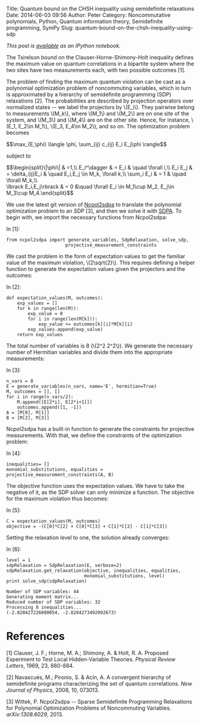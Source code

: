 Title: Quantum bound on the CHSH inequality using semidefinite relaxations
Date: 2014-06-03 09:56
Author: Peter
Category: Noncommutative polynomials, Python, Quantum information theory, Semidefinite programming, SymPy
Slug: quantum-bound-on-the-chsh-inequality-using-sdp

<div id="notebook" class="border-box-sizing" tabindex="-1">

<div id="notebook-container" class="container">

<div class="cell border-box-sizing text_cell rendered">

<div class="inner_cell">

<div class="text_cell_render border-box-sizing rendered_html">

*This post is
[available](http://nbviewer.ipython.org/github/peterwittek/ipython-notebooks/blob/master/Quantum_Bound_on_CHSH.ipynb "The Jordan-Wigner transform in Python")
as an IPython notebook.*
</p>
The Tsirelson bound on the Clauser-Horne-Shimony-Holt inequality defines
the maximum value on quantum correlations in a bipartite system where
the two sites have two measurements each, with two possible outcomes
[1].

The problem of finding the maximum quantum violation can be cast as a
polynomial optimization problem of noncommuting variables, which in turn
is approximated by a hierarchy of semidefinite programming (SDP)
relaxations [2]. The probabilities are described by projection operators
over normalized states -- we label the projectors by <span
class="math">\\(E\_i\\)</span>. They pairwise belong to measurements
<span class="math">\\(M\_k\\)</span>, where <span
class="math">\\(M\_1\\)</span> and <span class="math">\\(M\_2\\)</span>
are on one site of the system, and <span class="math">\\(M\_3\\)</span>
and <span class="math">\\(M\_4\\)</span> are on the other site. Hence,
for instance, <span class="math">\\(E\_1, E\_2\\in M\_1\\)</span>, <span
class="math">\\(E\_3, E\_4\\in M\_2\\)</span>, and so on. The
optimization problem becomes

\$\$\\max\_{E,\\phi} \\langle \\phi, \\sum\_{ij} c\_{ij} E\_i E\_j\\phi
\\rangle\$\$

subject to

\$\$\\begin{split}\\|\\phi\\| & =1,\\\\ E\_i\^\\dagger & = E\_i & \\quad
\\forall i,\\\\ E\_i E\_j & = \\delta\_{ij}E\_i & \\quad E\_i,E\_j \\in
M\_k, \\forall k,\\\\ \\sum\_i E\_i & = 1 & \\quad \\forall M\_k,\\\  
\\lbrack E\_i,E\_j\\rbrack & = 0 &\\quad \\forall E\_i \\in M\_1\\cup
M\_2, E\_j\\in M\_3\\cup M\_4.\\end{split}\$\$

We use the latest git version of
[Ncpol2sdpa](http://peterwittek.github.io/ncpol2sdpa/) to translate the
polynomial optimization problem to an SDP [3], and then we solve it with
[SDPA](http://sdpa.sourceforge.net/download.html). To begin with, we
import the necessary functions from Ncpol2sdpa:

</div>

</div>

</div>

<div class="cell border-box-sizing code_cell rendered">

<div class="input">

<div class="prompt input_prompt">

In [1]:

</div>

<div class="inner_cell">

<div class="input_area">

<div class="highlight">

    from ncpol2sdpa import generate_variables, SdpRelaxation, solve_sdp,  
                          projective_measurement_constraints

</div>

</div>

</div>

</div>

</div>

<div class="cell border-box-sizing text_cell rendered">

<div class="prompt input_prompt">

</div>

<div class="inner_cell">

<div class="text_cell_render border-box-sizing rendered_html">

We cast the problem in the form of expectation values to get the
familiar value of the maximum violation, <span
class="math">\\(2\\sqrt{2}\\)</span>. This requires defining a helper
function to generate the expectation values given the projectors and the
outcomes:

</div>

</div>

</div>

<div class="cell border-box-sizing code_cell rendered">

<div class="input">

<div class="prompt input_prompt">

In [2]:

</div>

<div class="inner_cell">

<div class="input_area">

<div class="highlight">

    def expectation_values(M, outcomes):
        exp_values = []
        for k in range(len(M)):
            exp_value = 0
            for i in range(len(M[k])):
                exp_value += outcomes[k][i]*M[k][i]
            exp_values.append(exp_value)
        return exp_values

</div>

</div>

</div>

</div>

</div>

<div class="cell border-box-sizing text_cell rendered">

<div class="prompt input_prompt">

</div>

<div class="inner_cell">

<div class="text_cell_render border-box-sizing rendered_html">

The total number of variables is 8 (<span class="math">\\(2\^2
2\^2\\)</span>). We generate the necessary number of Hermitian variables
and divide them into the appropriate measurements:

</div>

</div>

</div>

<div class="cell border-box-sizing code_cell rendered">

<div class="input">

<div class="prompt input_prompt">

In [3]:

</div>

<div class="inner_cell">

<div class="input_area">

<div class="highlight">

    n_vars = 8
    E = generate_variables(n_vars, name='E', hermitian=True)
    M, outcomes = [], []
    for i in range(n_vars/2):
        M.append([E[2*i], E[2*i+1]])
        outcomes.append([1, -1])
    A = [M[0], M[1]]
    B = [M[2], M[3]]

</div>

</div>

</div>

</div>

</div>

<div class="cell border-box-sizing text_cell rendered">

<div class="prompt input_prompt">

</div>

<div class="inner_cell">

<div class="text_cell_render border-box-sizing rendered_html">

Ncpol2sdpa has a built-in function to generate the constraints for
projective measurements. With that, we define the constraints of the
optimization problem:

</div>

</div>

</div>

<div class="cell border-box-sizing code_cell rendered">

<div class="input">

<div class="prompt input_prompt">

In [4]:

</div>

<div class="inner_cell">

<div class="input_area">

<div class="highlight">

    inequalities= []
    monomial_substitutions, equalities = projective_measurement_constraints(A, B)

</div>

</div>

</div>

</div>

</div>

<div class="cell border-box-sizing text_cell rendered">

<div class="prompt input_prompt">

</div>

<div class="inner_cell">

<div class="text_cell_render border-box-sizing rendered_html">

The objective function uses the expectation values. We have to take the
negative of it, as the SDP solver can only minimize a function. The
objective for the maximum violation thus becomes:

</div>

</div>

</div>

<div class="cell border-box-sizing code_cell rendered">

<div class="input">

<div class="prompt input_prompt">

In [5]:

</div>

<div class="inner_cell">

<div class="input_area">

<div class="highlight">

    C = expectation_values(M, outcomes)
    objective = -(C[0]*C[2] + C[0]*C[3] + C[1]*C[2] - C[1]*C[3])

</div>

</div>

</div>

</div>

</div>

<div class="cell border-box-sizing text_cell rendered">

<div class="prompt input_prompt">

</div>

<div class="inner_cell">

<div class="text_cell_render border-box-sizing rendered_html">

Setting the relaxation level to one, the solution already converges:

</div>

</div>

</div>

<div class="cell border-box-sizing code_cell rendered">

<div class="input">

<div class="prompt input_prompt">

In [6]:

</div>

<div class="inner_cell">

<div class="input_area">

<div class="highlight">

    level = 1
    sdpRelaxation = SdpRelaxation(E, verbose=2)
    sdpRelaxation.get_relaxation(objective, inequalities, equalities,
                                 monomial_substitutions, level)
    print solve_sdp(sdpRelaxation)

</div>

</div>

</div>

</div>

<div class="output_wrapper">

<div class="output">

<div class="output_area">

<div class="prompt">

</div>

<div class="output_subarea output_stream output_stdout output_text">

    Number of SDP variables: 44
    Generating moment matrix...
    Reduced number of SDP variables: 32
    Processing 8 inequalities...
    (-2.828427226880054, -2.8284273492092673)

</div>

</div>

</div>

</div>

</div>

<div class="cell border-box-sizing text_cell rendered">

<div class="inner_cell">

<div class="text_cell_render border-box-sizing rendered_html">

**References**
==============

[1] Clauser, J. F.; Horne, M. A.; Shimony, A. & Holt, R. A. Proposed
Experiment to Test Local Hidden-Variable Theories. *Physical Review
Letters*, 1969, 23, 880-884.

[2] Navascués, M.; Pironio, S. & Acín, A. A convergent hierarchy of
semidefinite programs characterizing the set of quantum correlations.
*New Journal of Physics*, 2008, 10, 073013.

[3] Wittek, P. Ncpol2sdpa -- Sparse Semidefinite Programming Relaxations
for Polynomial Optimization Problems of Noncommuting Variables.
*arXiv:1308.6029*, 2013.

</div>

</div>

</div>

</div>

</div>

